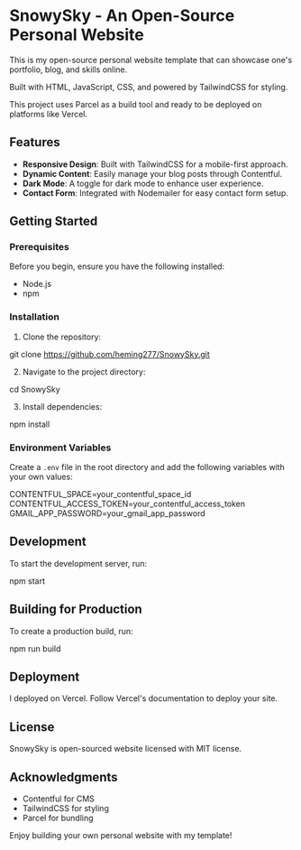 # SnowySky - An Open-Source Personal Website

This is my open-source personal website template that can showcase one's portfolio, blog, and skills online. 

Built with HTML, JavaScript, CSS, and powered by TailwindCSS for styling. 

This project uses Parcel as a build tool and ready to be deployed on platforms like Vercel.

## Features

- **Responsive Design**: Built with TailwindCSS for a mobile-first approach.
- **Dynamic Content**: Easily manage your blog posts through Contentful.
- **Dark Mode**: A toggle for dark mode to enhance user experience.
- **Contact Form**: Integrated with Nodemailer for easy contact form setup.

## Getting Started

### Prerequisites

Before you begin, ensure you have the following installed:
- Node.js
- npm

### Installation

1. Clone the repository:

git clone https://github.com/heming277/SnowySky.git

2. Navigate to the project directory:

cd SnowySky

3. Install dependencies:

npm install

### Environment Variables

Create a `.env` file in the root directory and add the following variables with your own values:

CONTENTFUL_SPACE=your_contentful_space_id
CONTENTFUL_ACCESS_TOKEN=your_contentful_access_token
GMAIL_APP_PASSWORD=your_gmail_app_password


## Development

To start the development server, run:

npm start 


## Building for Production

To create a production build, run:

npm run build


## Deployment

I deployed on Vercel. Follow Vercel's documentation to deploy your site.

## License

SnowySky is open-sourced website licensed with MIT license.

## Acknowledgments

- Contentful for CMS
- TailwindCSS for styling
- Parcel for bundling

Enjoy building your own personal website with my template!
